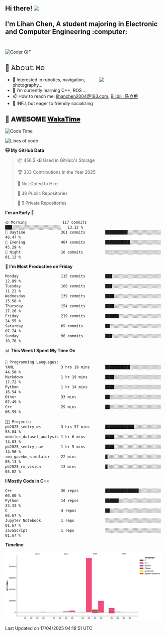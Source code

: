 <h2 align="left">
 <abc>
  <br>Hi there! <img src="https://user-images.githubusercontent.com/42378118/110234147-e3259600-7f4e-11eb-95be-0c4047144dea.gif" width="30"><br>
  <br> I'm Lihan Chen, A student majoring in Electronic and Computer Engineering :computer:<br>
  <br>
 </abc>
</h2>

<img align="center" src="https://media.giphy.com/media/SWoSkN6DxTszqIKEqv/giphy.gif" alt="Coder GIF" width="500">

## :book: 𝙰𝚋𝚘𝚞𝚝 𝙼𝚎

<img align="right" width="40%" src="https://github-readme-stats.vercel.app/api?username=LihanChen2004&show_icons=true&icon_color=CE1D2D&text_color=718096&bg_color=ffffff&hide_title=true" />

- 🌟 Interested in robotics, navigation, photography...
- 🌱 I’m currently learning C++, ROS ... 
- 📫 How to reach me: lihanchen2004@163.com, [Bilibili: 陈立憨](https://space.bilibili.com/170786212)
- 👯 INFJ, but eager to friendly socializing

## 📜 𝐀𝐖𝐄𝐒𝐎𝐌𝐄 [𝐖𝐚𝐤𝐚𝐓𝐢𝐦𝐞](https://github.com/anmol098/waka-readme-stats)

<!--START_SECTION:waka-->
![Code Time](http://img.shields.io/badge/Code%20Time-1%2C051%20hrs%2015%20mins-blue)

![Lines of code](https://img.shields.io/badge/From%20Hello%20World%20I%27ve%20Written-1.3%20million%20lines%20of%20code-blue)

**🐱 My GitHub Data** 

> 📦 456.5 kB Used in GitHub's Storage 
 > 
> 🏆 333 Contributions in the Year 2025
 > 
> 🚫 Not Opted to Hire
 > 
> 📜 38 Public Repositories 
 > 
> 🔑 5 Private Repositories 
 > 
**I'm an Early 🐤** 

```text
🌞 Morning                117 commits         ███░░░░░░░░░░░░░░░░░░░░░░   13.12 % 
🌆 Daytime                361 commits         ██████████░░░░░░░░░░░░░░░   40.47 % 
🌃 Evening                404 commits         ███████████░░░░░░░░░░░░░░   45.29 % 
🌙 Night                  10 commits          ░░░░░░░░░░░░░░░░░░░░░░░░░   01.12 % 
```
📅 **I'm Most Productive on Friday** 

```text
Monday                   115 commits         ███░░░░░░░░░░░░░░░░░░░░░░   12.89 % 
Tuesday                  100 commits         ███░░░░░░░░░░░░░░░░░░░░░░   11.21 % 
Wednesday                139 commits         ████░░░░░░░░░░░░░░░░░░░░░   15.58 % 
Thursday                 154 commits         ████░░░░░░░░░░░░░░░░░░░░░   17.26 % 
Friday                   219 commits         ██████░░░░░░░░░░░░░░░░░░░   24.55 % 
Saturday                 69 commits          ██░░░░░░░░░░░░░░░░░░░░░░░   07.74 % 
Sunday                   96 commits          ███░░░░░░░░░░░░░░░░░░░░░░   10.76 % 
```


📊 **This Week I Spent My Time On** 

```text
💬 Programming Languages: 
YAML                     3 hrs 19 mins       ███████████░░░░░░░░░░░░░░   44.50 % 
Markdown                 1 hr 19 mins        ████░░░░░░░░░░░░░░░░░░░░░   17.72 % 
Python                   1 hr 14 mins        ████░░░░░░░░░░░░░░░░░░░░░   16.54 % 
Other                    33 mins             ██░░░░░░░░░░░░░░░░░░░░░░░   07.49 % 
C++                      29 mins             ██░░░░░░░░░░░░░░░░░░░░░░░   06.59 % 

🐱‍💻 Projects: 
pb2025_sentry_ws         3 hrs 57 mins       █████████████░░░░░░░░░░░░   53.04 % 
mobiles_dataset_analysis 1 hr 6 mins         ████░░░░░░░░░░░░░░░░░░░░░   14.83 % 
pb2025_sentry_nav        1 hr 5 mins         ████░░░░░░░░░░░░░░░░░░░░░   14.56 % 
rmu_gazebo_simulator     22 mins             █░░░░░░░░░░░░░░░░░░░░░░░░   05.13 % 
pb2025_rm_vision         13 mins             █░░░░░░░░░░░░░░░░░░░░░░░░   03.02 % 
```

**I Mostly Code in C++** 

```text
C++                      36 repos            ███████████████░░░░░░░░░░   60.00 % 
Python                   14 repos            ██████░░░░░░░░░░░░░░░░░░░   23.33 % 
C                        4 repos             ██░░░░░░░░░░░░░░░░░░░░░░░   06.67 % 
Jupyter Notebook         1 repo              ░░░░░░░░░░░░░░░░░░░░░░░░░   01.67 % 
JavaScript               1 repo              ░░░░░░░░░░░░░░░░░░░░░░░░░   01.67 % 
```



**Timeline**

![Lines of Code chart](https://raw.githubusercontent.com/LihanChen2004/LihanChen2004/main/assets/bar_graph.png)


 Last Updated on 17/04/2025 04:19:51 UTC
<!--END_SECTION:waka-->

<!--
**LihanChen2004/LihanChen2004** is a ✨ _special_ ✨ repository because its `README.md` (this file) appears on your GitHub profile.

Here are some ideas to get you started:

- 🔭 I’m currently working on ...
- 🌱 I’m currently learning ...
- 👯 I’m looking to collaborate on ...
- 🤔 I’m looking for help with ...
- 💬 Ask me about ...
- 📫 How to reach me: ...
- 😄 Pronouns: ...
- ⚡ Fun fact: ...
-->
